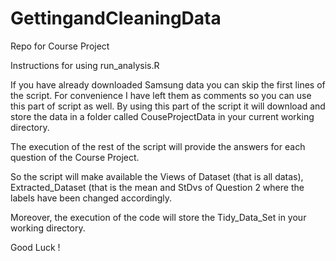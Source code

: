 # GettingandCleaningData
Repo for Course Project

Instructions for using run_analysis.R

If you have already downloaded Samsung data you can skip the first lines of the script.
For convenience I have left them as comments so you can use this part of script as well.
By using this part of the script it will download and store the data in a folder called
CouseProjectData in your current working directory.

The execution of the rest of the script will provide the answers for each question of the
Course Project. 

So the script will make available the Views of Dataset (that is all datas), Extracted_Dataset
(that is the mean and StDvs of Question 2 where the labels have been changed accordingly.

Moreover, the execution of the code will store the Tidy_Data_Set in your working directory.


Good Luck !
